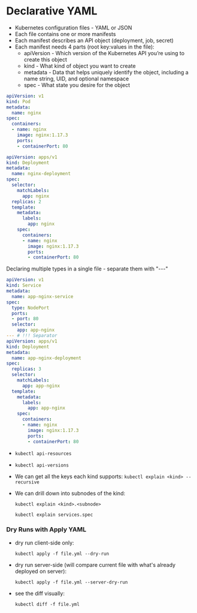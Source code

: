 # Declarative YAML

* Kubernetes configuration files - YAML or JSON
* Each file contains one or more manifests
* Each manifest describes an API object \(deployment, job, secret\)
* Each manifest needs 4 parts \(root key:values in the file\):
  * apiVersion - Which version of the Kubernetes API you’re using to create this object
  * kind - What kind of object you want to create
  * metadata - Data that helps uniquely identify the object, including a name string, UID, and optional namespace
  * spec - What state you desire for the object

```yaml
apiVersion: v1
kind: Pod
metadata:
  name: nginx
spec:
  containers:
  - name: nginx
    image: nginx:1.17.3
    ports:
    - containerPort: 80
```

```yaml
apiVersion: apps/v1
kind: Deployment
metadata:
  name: nginx-deployment
spec:
  selector:
    matchLabels:
      app: nginx
  replicas: 2
  template:
    metadata:
      labels:
        app: nginx
    spec:
      containers:
      - name: nginx
        image: nginx:1.17.3
        ports:
        - containerPort: 80
```

Declaring multiple types in a single file - separate them with "---"

```yaml
apiVersion: v1
kind: Service
metadata:
  name: app-nginx-service
spec:
  type: NodePort
  ports:
  - port: 80
  selector:
    app: app-nginx
--- # !!! Separator
apiVersion: apps/v1
kind: Deployment
metadata:
  name: app-nginx-deployment
spec:
  replicas: 3
  selector:
    matchLabels:
      app: app-nginx
  template:
    metadata:
      labels:
        app: app-nginx
    spec:
      containers:
      - name: nginx
        image: nginx:1.17.3
        ports:
        - containerPort: 80
```

* `kubectl api-resources`
* `kubectl api-versions`
* We can get all the keys each kind supports: `kubectl explain <kind> --recursive`
* We can drill down into subnodes of the kind:

    `kubectl explain <kind>.<subnode>`

    `kubectl explain services.spec`

### Dry Runs with Apply YAML

* dry run client-side only:

    `kubectl apply -f file.yml --dry-run`

* dry run server-side \(will compare current file with what's already deployed on server\):

    `kubectl apply -f file.yml --server-dry-run`

* see the diff visually:

    `kubectl diff -f file.yml`



